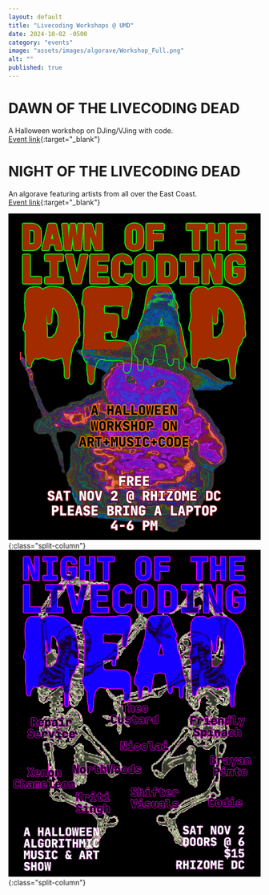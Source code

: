 ```yaml
---
layout: default
title: "Livecoding Workshops @ UMD"
date: 2024-10-02 -0500
category: "events"
image: "assets/images/algorave/Workshop_Full.png"
alt: ""
published: true
---
```


# DAWN OF THE LIVECODING DEAD

A Halloween workshop on DJing/VJing with code.   
[Event link](https://www.rhizomedc.org/new-events/2024/11/2/dawn-of-the-livecoding-dead-workshop){:target="_blank"}

# NIGHT OF THE LIVECODING DEAD

An algorave featuring artists from all over the East Coast.  
[Event link](https://www.rhizomedc.org/new-events/2024/11/2/-night-of-the-livecoding-dead-show-){:target="_blank"}

![](assets/images/algorave/Workshop_Full.png){:class="split-column"}
![](assets/images/algorave/Show_Full.png){:class="split-column"}